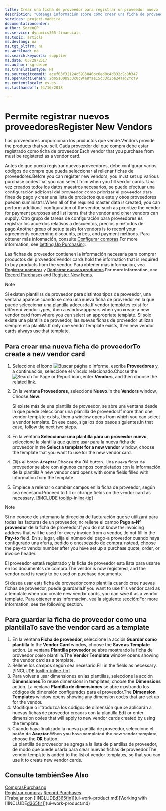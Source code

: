 ```yaml
---
title: Crear una ficha de proveedor para registrar un proveedor nuevo | Documentos de Microsoft
description: "Obtenga información sobre cómo crear una ficha de proveedor para registrar un nuevo proveedor."
services: project-madeira
documentationcenter: 
author: SorenGP
ms.service: dynamics365-financials
ms.topic: article
ms.devlang: na
ms.tgt_pltfrm: na
ms.workload: na
ms.search.keywords: supplier
ms.date: 03/29/2017
ms.author: sgroespe
ms.translationtype: HT
ms.sourcegitcommit: acef03f32124c5983846bc6ed0c4d332c9c8b347
ms.openlocfilehash: 2db5100b933c0c94a8fae15c33c2ba24aad2fcf9
ms.contentlocale: es-es
ms.lasthandoff: 04/16/2018

---
```

# <a name="register-new-vendors"></a><span data-ttu-id="45a89-103">Permite registrar nuevos proveedores</span><span class="sxs-lookup"><span data-stu-id="45a89-103">Register New Vendors</span></span>
<span data-ttu-id="45a89-104">Los proveedores proporcionan los productos que vende.</span><span class="sxs-lookup"><span data-stu-id="45a89-104">Vendors provide the products that you sell.</span></span> <span data-ttu-id="45a89-105">Cada proveedor del que compra debe estar registrado como ficha de proveedor.</span><span class="sxs-lookup"><span data-stu-id="45a89-105">Each vendor that you purchase from must be registered as a vendor card.</span></span>

<span data-ttu-id="45a89-106">Antes de que pueda registrar nuevos proveedores, debe configurar varios códigos de compra que pueda seleccionar al rellenar fichas de proveedores.</span><span class="sxs-lookup"><span data-stu-id="45a89-106">Before you can register new vendors, you must set up various purchase codes that you can select from when you fill vendor cards.</span></span> <span data-ttu-id="45a89-107">Una vez creados todos los datos maestros necesarios, se puede efectuar una configuración adicional del proveedor, como priorizar el proveedor para fines de pago y crear una lista de productos que este y otros proveedores pueden suministrar.</span><span class="sxs-lookup"><span data-stu-id="45a89-107">When all of the required master data is created, you can perform additional configuration of the vendor, such as prioritize the vendor for payment purposes and list items that the vendor and other vendors can supply.</span></span> <span data-ttu-id="45a89-108">Otro grupo de tareas de configuración para proveedores es registrar los acuerdos relativos a descuentos, precios y métodos de pago.</span><span class="sxs-lookup"><span data-stu-id="45a89-108">Another group of setup tasks for vendors is to record your agreements concerning discounts, prices, and payment methods.</span></span> <span data-ttu-id="45a89-109">Para obtener más información, consulte [Configurar compras](purchasing-setup-purchasing.md).</span><span class="sxs-lookup"><span data-stu-id="45a89-109">For more information, see [Setting Up Purchasing](purchasing-setup-purchasing.md).</span></span>

<span data-ttu-id="45a89-110">Las fichas de proveedor contienen la información necesaria para comprar productos del proveedor.</span><span class="sxs-lookup"><span data-stu-id="45a89-110">Vendor cards hold the information that is required to buy products from the vendor.</span></span> <span data-ttu-id="45a89-111">Para obtener más información, vea [Registrar compras](purchasing-how-record-purchases.md) y [Registrar nuevos productos](inventory-how-register-new-items.md).</span><span class="sxs-lookup"><span data-stu-id="45a89-111">For more information, see [Record Purchases](purchasing-how-record-purchases.md) and [Register New Items](inventory-how-register-new-items.md).</span></span>

> [!NOTE]  
>   <span data-ttu-id="45a89-112">Si existen plantillas de proveedor para distintos tipos de proveedor, una ventana aparece cuando se crea una nueva ficha de proveedor en la que puede seleccionar una plantilla adecuada.</span><span class="sxs-lookup"><span data-stu-id="45a89-112">If vendor templates exist for different vendor types, then a window appears when you create a new vendor card from where you can select an appropriate template.</span></span> <span data-ttu-id="45a89-113">Si solo existe una plantilla de proveedor, las nuevas fichas de proveedor utilizan siempre esa plantilla.</span><span class="sxs-lookup"><span data-stu-id="45a89-113">If only one vendor template exists, then new vendor cards always use that template.</span></span>

## <a name="to-create-a-new-vendor-card"></a><span data-ttu-id="45a89-114">Para crear una nueva ficha de proveedor</span><span class="sxs-lookup"><span data-stu-id="45a89-114">To create a new vendor card</span></span>
1. <span data-ttu-id="45a89-115">Seleccione el icono ![Buscar página o informe](media/ui-search/search_small.png "icono Buscar página o informe"), escriba **Proveedores** y, a continuación, seleccione el vínculo relacionado.</span><span class="sxs-lookup"><span data-stu-id="45a89-115">Choose the ![Search for Page or Report](media/ui-search/search_small.png "Search for Page or Report icon") icon, enter **Vendors**, and then choose the related link.</span></span>  
2. <span data-ttu-id="45a89-116">En la ventana **Proveedores**, seleccione **Nuevo**.</span><span class="sxs-lookup"><span data-stu-id="45a89-116">In the **Vendors** window, Choose **New**.</span></span>

    <span data-ttu-id="45a89-117">Si existe más de una plantilla de proveedor, se abre una ventana desde la que puede seleccionar una plantilla de proveedor.</span><span class="sxs-lookup"><span data-stu-id="45a89-117">If more than one vendor template exists, then a window opens from which you can select a vendor template.</span></span> <span data-ttu-id="45a89-118">En ese caso, siga los dos pasos siguientes.</span><span class="sxs-lookup"><span data-stu-id="45a89-118">In that case, follow the next two steps.</span></span>
3. <span data-ttu-id="45a89-119">En la ventana **Seleccionar una plantilla para un proveedor nuevo**, seleccione la plantilla que quiere usar para la nueva ficha de proveedor.</span><span class="sxs-lookup"><span data-stu-id="45a89-119">In the **Select a template for a new vendor** window, choose the template that you want to use for the new vendor card.</span></span>
4. <span data-ttu-id="45a89-120">Elija el botón **Aceptar**.</span><span class="sxs-lookup"><span data-stu-id="45a89-120">Choose the **OK** button.</span></span> <span data-ttu-id="45a89-121">Una nueva ficha de proveedor se abre con algunos campos completados con la información de la plantilla.</span><span class="sxs-lookup"><span data-stu-id="45a89-121">A new vendor card opens with some fields filled with information from the template.</span></span>
5. <span data-ttu-id="45a89-122">Empiece a rellenar o cambiar campos en la ficha de proveedor, según sea necesario.</span><span class="sxs-lookup"><span data-stu-id="45a89-122">Proceed to fill or change fields on the vendor card as necessary.</span></span> [!INCLUDE [tooltip-inline-tip](includes/tooltip-inline-tip_md.md)]

> [!NOTE]  
>   <span data-ttu-id="45a89-123">Si no conoce de antemano la dirección de facturación que se utilizará para todas las facturas de un proveedor, no rellene el campo **Pago a-Nº proveedor** de la ficha de proveedor.</span><span class="sxs-lookup"><span data-stu-id="45a89-123">If you do not know the invoicing address that will be used for every invoice from a vendor, do not fill in the **Pay-to** field.</span></span> <span data-ttu-id="45a89-124">En su lugar, elija el número del pago-a proveedor cuando haya configurado una oferta, pedido o encabezado de compra.</span><span class="sxs-lookup"><span data-stu-id="45a89-124">Instead, choose the pay-to vendor number after you have set up a purchase quote, order, or invoice header.</span></span>

<span data-ttu-id="45a89-125">El proveedor estará registrado y la ficha de proveedor está lista para usarse en los documentos de compra.</span><span class="sxs-lookup"><span data-stu-id="45a89-125">The vendor is now registered, and the vendor card is ready to be used on purchase documents.</span></span>

<span data-ttu-id="45a89-126">Si desea usar esta ficha de proveedor como plantilla cuando cree nuevas fichas de proveedor, puede guardarla.</span><span class="sxs-lookup"><span data-stu-id="45a89-126">If you want to use this vendor card as a template when you create new vendor cards, you can save it as a vendor template.</span></span> <span data-ttu-id="45a89-127">Para obtener más información, vea la siguiente sección:</span><span class="sxs-lookup"><span data-stu-id="45a89-127">For more information, see the following section.</span></span>

## <a name="to-save-the-vendor-card-as-a-template"></a><span data-ttu-id="45a89-128">Para guardar la ficha de proveedor como una plantilla</span><span class="sxs-lookup"><span data-stu-id="45a89-128">To save the vendor card as a template</span></span>
1. <span data-ttu-id="45a89-129">En la ventana **Ficha de proveedor**, seleccione la acción **Guardar como plantilla**.</span><span class="sxs-lookup"><span data-stu-id="45a89-129">In the **Vendor Card** window, choose the **Save as Template** action.</span></span> <span data-ttu-id="45a89-130">La ventana **Plantilla proveedor** se abre mostrando la ficha de proveedor como plantilla.</span><span class="sxs-lookup"><span data-stu-id="45a89-130">The **Vendor Template** window opens showing the vendor card as a template.</span></span>
2. <span data-ttu-id="45a89-131">Rellene los campos según sea necesario.</span><span class="sxs-lookup"><span data-stu-id="45a89-131">Fill in the fields as necessary.</span></span> [!INCLUDE [tooltip-inline-tip](includes/tooltip-inline-tip_md.md)]
3. <span data-ttu-id="45a89-132">Para volver a usar dimensiones en las plantillas, seleccione la acción **Dimensiones**.</span><span class="sxs-lookup"><span data-stu-id="45a89-132">To reuse dimensions in templates, choose the **Dimensions** action.</span></span> <span data-ttu-id="45a89-133">La ventana **Plantilla de dimensiones** se abre mostrando los códigos de dimensión configurados para el proveedor.</span><span class="sxs-lookup"><span data-stu-id="45a89-133">The **Dimension Templates** window opens showing any dimension codes that are set up for the vendor.</span></span>
4. <span data-ttu-id="45a89-134">Modifique o introduzca los códigos de dimensión que se aplicarán a nuevas fichas de proveedor creadas con la plantilla.</span><span class="sxs-lookup"><span data-stu-id="45a89-134">Edit or enter dimension codes that will apply to new vendor cards created by using the template.</span></span>
5. <span data-ttu-id="45a89-135">Cuando haya finalizado la nueva plantilla de proveedor, seleccione el botón de **Aceptar**.</span><span class="sxs-lookup"><span data-stu-id="45a89-135">When you have completed the new vendor template, choose the **OK** button.</span></span>  
   <span data-ttu-id="45a89-136">La plantilla de proveedor se agrega a la lista de plantillas de proveedor, de modo que puede usarla para crear nuevas fichas de proveedor.</span><span class="sxs-lookup"><span data-stu-id="45a89-136">The vendor template is added to the list of vendor templates, so that you can use it to create new vendor cards.</span></span>

## <a name="see-also"></a><span data-ttu-id="45a89-137">Consulte también</span><span class="sxs-lookup"><span data-stu-id="45a89-137">See Also</span></span>
[<span data-ttu-id="45a89-138">Compras</span><span class="sxs-lookup"><span data-stu-id="45a89-138">Purchasing</span></span>](purchasing-manage-purchasing.md)  
<span data-ttu-id="45a89-139">[Registrar compras](purchasing-how-record-purchases.md) </span><span class="sxs-lookup"><span data-stu-id="45a89-139">[Record Purchases](purchasing-how-record-purchases.md) </span></span>  
<span data-ttu-id="45a89-140">[Trabajar con [!INCLUDE[d365fin](includes/d365fin_md.md)]](ui-work-product.md)</span><span class="sxs-lookup"><span data-stu-id="45a89-140">[Working with [!INCLUDE[d365fin](includes/d365fin_md.md)]](ui-work-product.md)</span></span>  

